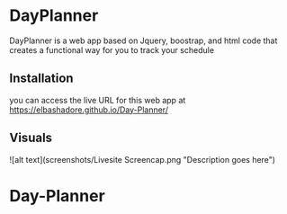 # DayPlanner

DayPlanner is a web app based on Jquery, boostrap, and html code that creates a functional way for you to track your schedule

## Installation

you can access the live URL for this web app at https://elbashadore.github.io/Day-Planner/

## Visuals

![alt text](screenshots/Livesite Screencap.png "Description goes here")

# Day-Planner
